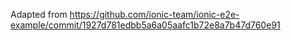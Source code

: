 Adapted from https://github.com/ionic-team/ionic-e2e-example/commit/1927d781edbb5a6a05aafc1b72e8a7b47d760e91